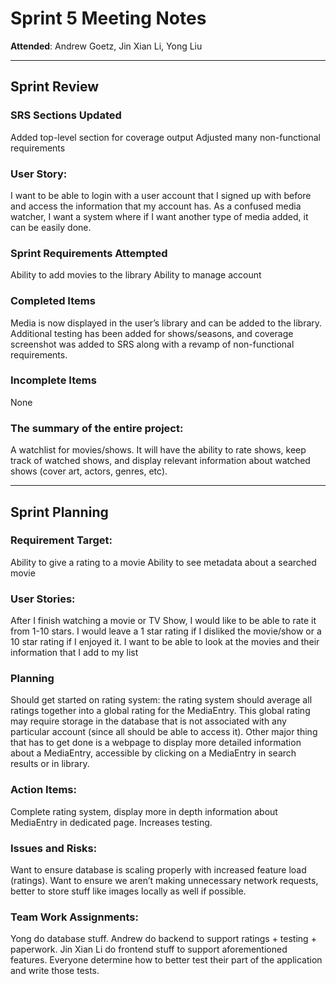 # Sprint 5 Meeting Notes

**Attended**: Andrew Goetz, Jin Xian Li, Yong Liu

***

## Sprint Review

### SRS Sections Updated

Added top-level section for coverage output
Adjusted many non-functional requirements
 
###  User Story:
 
I want to be able to login with a user account that I signed up with before and access the information that my account has.
As a confused media watcher, I want a system where if I want another type of media added, it can be easily done.

### Sprint Requirements Attempted

Ability to add movies to the library
Ability to manage account

### Completed Items

Media is now displayed in the user’s library and can be added to the library.
Additional testing has been added for shows/seasons, and coverage screenshot was added to SRS along with a revamp of non-functional requirements.

### Incomplete Items

None

### The summary of the entire project:

A watchlist for movies/shows. It will have the ability to rate shows, keep track of watched shows, and display relevant information about watched shows (cover art, actors, genres, etc).

***

## Sprint Planning

### Requirement Target:

Ability to give a rating to a movie
Ability to see metadata about a searched movie

### User Stories:

After I finish watching a movie or TV Show, I would like to be able to rate it from 1-10 stars. I would leave a 1 star rating if I disliked the movie/show or a 10 star rating if I enjoyed it.
I want to be able to look at the movies and their information that I add to my list

### Planning

Should get started on rating system: the rating system should average all ratings together into a global rating for the MediaEntry. This global rating may require storage in the database that is not associated with any particular account (since all should be able to access it).
Other major thing that has to get done is a webpage to display more detailed information about a MediaEntry, accessible by clicking on a MediaEntry in search results or in library.

### Action Items:

Complete rating system, display more in depth information about MediaEntry in dedicated page. Increases testing.

### Issues and Risks:

Want to ensure database is scaling properly with increased feature load (ratings).
Want to ensure we aren’t making unnecessary network requests, better to store stuff like images locally as well if possible.

### Team Work Assignments:

Yong do database stuff.
Andrew do backend to support ratings + testing + paperwork.
Jin Xian Li do frontend stuff to support aforementioned features.
Everyone determine how to better test their part of the application and write those tests.
